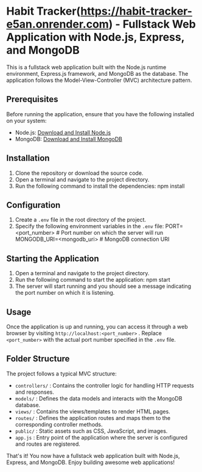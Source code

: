 # Habit Tracker(https://habit-tracker-e5an.onrender.com) - Fullstack Web Application with Node.js, Express, and MongoDB

This is a fullstack web application built with the Node.js runtime environment, Express.js framework, and MongoDB as the database. The application follows the Model-View-Controller (MVC) architecture pattern. 

## Prerequisites
Before running the application, ensure that you have the following installed on your system:
- Node.js: [Download and Install Node.js](https://nodejs.org)
- MongoDB: [Download and Install MongoDB](https://www.mongodb.com/try/download/community)

## Installation
1. Clone the repository or download the source code.
2. Open a terminal and navigate to the project directory.
3. Run the following command to install the dependencies:
npm install
## Configuration
1. Create a  `.env`  file in the root directory of the project.
2. Specify the following environment variables in the  `.env`  file:
PORT=<port_number>            # Port number on which the server will run
MONGODB_URI=<mongodb_uri>     # MongoDB connection URI
## Starting the Application
1. Open a terminal and navigate to the project directory.
2. Run the following command to start the application:
npm start
3. The server will start running and you should see a message indicating the port number on which it is listening.

## Usage
Once the application is up and running, you can access it through a web browser by visiting  `http://localhost:<port_number>` . Replace  `<port_number>`  with the actual port number specified in the  `.env`  file.

## Folder Structure
The project follows a typical MVC structure:
-  `controllers/` : Contains the controller logic for handling HTTP requests and responses.
-  `models/` : Defines the data models and interacts with the MongoDB database.
-  `views/` : Contains the views/templates to render HTML pages.
-  `routes/` : Defines the application routes and maps them to the corresponding controller methods.
-  `public/` : Static assets such as CSS, JavaScript, and images.
-  `app.js` : Entry point of the application where the server is configured and routes are registered.

That's it! You now have a fullstack web application built with Node.js, Express, and MongoDB. Enjoy building awesome web applications!